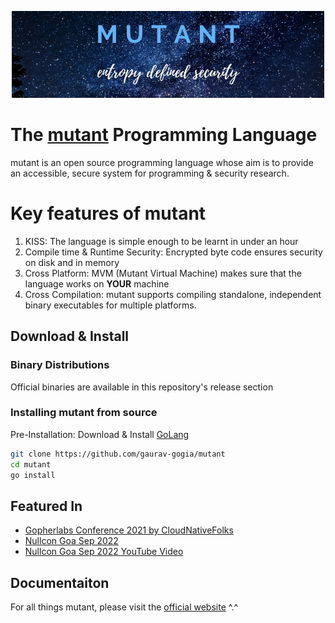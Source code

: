 <p align='center'>
  <img src='./logo.jpeg' />
</p>

# The [mutant](https://mudocs.netlify.app) Programming Language
mutant is an open source programming language whose aim is to provide an accessible, secure system for programming & security research.

# Key features of mutant
1. KISS: The language is simple enough to be learnt in under an hour
2. Compile time & Runtime Security: Encrypted byte code ensures security on disk and in memory
3. Cross Platform: MVM (Mutant Virtual Machine) makes sure that the language works on **YOUR** machine
4. Cross Compilation: mutant supports compiling standalone, independent binary executables for multiple platforms.

## Download & Install

### Binary Distributions
Official binaries are available in this repository's release section

### Installing mutant from source
Pre-Installation: Download & Install [GoLang](https://golang.org/)

```bash
git clone https://github.com/gaurav-gogia/mutant
cd mutant
go install
```

## Featured In
- [Gopherlabs Conference 2021 by CloudNativeFolks](https://youtu.be/rhSwwGSt90c?t=2223)
- [Nullcon Goa Sep 2022](https://nullcon.net/goa-2022/pushing-security-left-by-mutating-byte-code)
- [Nullcon Goa Sep 2022 YouTube Video](https://youtu.be/ivrM8rytaKY)

## Documentaiton
For all things mutant, please visit the [official website](https://mudocs.netlify.app) ^.^
